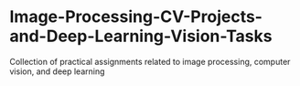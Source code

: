 # Image-Processing-CV-Projects-and-Deep-Learning-Vision-Tasks
Collection of practical assignments related to image processing, computer vision, and deep learning
